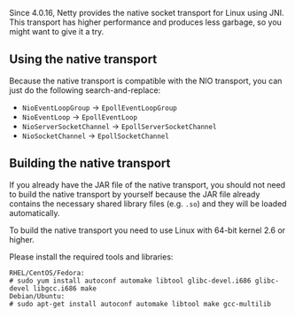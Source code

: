 Since 4.0.16, Netty provides the native socket transport for Linux using JNI.  This transport has higher performance and produces less garbage, so you might want to give it a try.

## Using the native transport

Because the native transport is compatible with the NIO transport, you can just do the following search-and-replace:

* `NioEventLoopGroup` → `EpollEventLoopGroup`
* `NioEventLoop` → `EpollEventLoop`
* `NioServerSocketChannel` → `EpollServerSocketChannel`
* `NioSocketChannel` → `EpollSocketChannel`

## Building the native transport

If you already have the JAR file of the native transport, you should not need to build the native transport by yourself because the JAR file already contains the necessary shared library files (e.g. `.so`) and they will be loaded automatically.

To build the native transport you need to use Linux with 64-bit kernel 2.6 or higher.

Please install the required tools and libraries:

```
RHEL/CentOS/Fedora:
# sudo yum install autoconf automake libtool glibc-devel.i686 glibc-devel libgcc.i686 make
Debian/Ubuntu:
# sudo apt-get install autoconf automake libtool make gcc-multilib
```